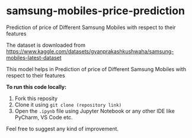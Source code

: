 # samsung-mobiles-price-prediction

Prediction of price of Different Samsung Mobiles with respect to their features 

The dataset is downloaded from https://www.kaggle.com/datasets/gyanprakashkushwaha/samsung-mobiles-latest-dataset

This model helps in Prediction of price of Different Samsung Mobiles with respect to their features 

**To run this code locally:**

1. Fork this reposity
2. Clone it using `git clone (repository link)`
3. Open the `.ipynb` file using Jupyter Notebook or any other IDE like PyCharm, VS Code etc.

Feel free to suggest any kind of improvement.

